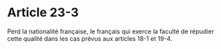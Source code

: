 # Article 23-3

Perd la nationalité française, le français qui exerce la faculté de répudier cette qualité dans les cas prévus aux articles 18-1 et 19-4.
